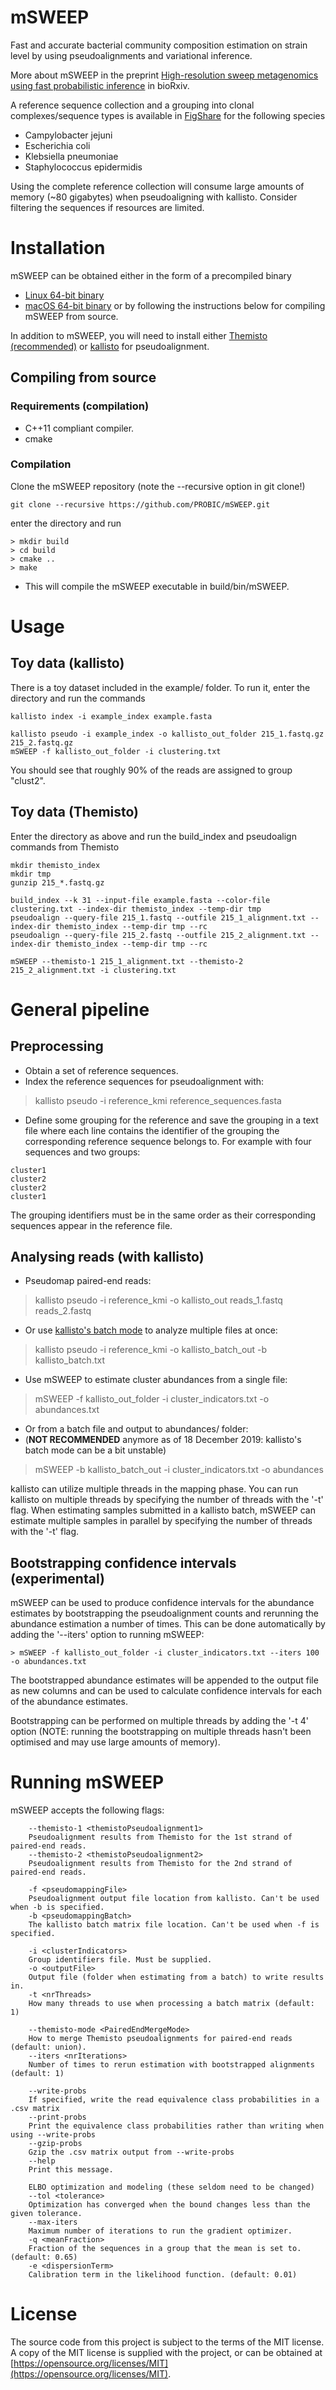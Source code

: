 # mSWEEP
Fast and accurate bacterial community composition estimation on strain
level by using pseudoalignments and variational inference.

More about mSWEEP in the preprint [High-resolution sweep metagenomics
using fast probabilistic
inference](https://www.biorxiv.org/content/10.1101/332544v2) in
bioRxiv.

A reference sequence collection and a grouping into clonal
complexes/sequence types is available in
[FigShare](https://figshare.com/articles/mSWEEP_reference_v1-0-0_tgz/8222636)
for the following species
- Campylobacter jejuni
- Escherichia coli
- Klebsiella pneumoniae
- Staphylococcus epidermidis

Using the complete reference collection will consume large amounts of
memory (~80 gigabytes) when pseudoaligning with kallisto. Consider
filtering the sequences if resources are limited.

# Installation
mSWEEP can be obtained either in the form of a precompiled binary
* [Linux 64-bit binary](https://github.com/PROBIC/mSWEEP/releases/download/v1.2.2/mSWEEP_linux-v1.2.2.tar.gz)
* [macOS 64-bit binary](https://github.com/PROBIC/mSWEEP/releases/download/v1.2.2/mSWEEP_macOS-v1.2.2.tar.gz)
or by following the instructions below for compiling mSWEEP from source.

In addition to mSWEEP, you will need to install either [Themisto
(recommended)](https://github.com/jnalanko/Themisto) or
[kallisto](https://github.com/pachterlab/kallisto) for
pseudoalignment.

## Compiling from source
### Requirements (compilation)
- C++11 compliant compiler.
- cmake

### Compilation
Clone the mSWEEP repository (note the --recursive option in git clone!)
```
git clone --recursive https://github.com/PROBIC/mSWEEP.git
```
enter the directory and run
```
> mkdir build
> cd build
> cmake ..
> make
```
- This will compile the mSWEEP executable in build/bin/mSWEEP.

# Usage
## Toy data (kallisto)
There is a toy dataset included in the example/ folder. To run it, enter the directory and run the commands

```
kallisto index -i example_index example.fasta

kallisto pseudo -i example_index -o kallisto_out_folder 215_1.fastq.gz 215_2.fastq.gz
mSWEEP -f kallisto_out_folder -i clustering.txt

```
You should see that roughly 90% of the reads are assigned to group "clust2".

## Toy data (Themisto)
Enter the directory as above and run the build_index and pseudoalign commands from Themisto

```
mkdir themisto_index
mkdir tmp
gunzip 215_*.fastq.gz

build_index --k 31 --input-file example.fasta --color-file clustering.txt --index-dir themisto_index --temp-dir tmp
pseudoalign --query-file 215_1.fastq --outfile 215_1_alignment.txt --index-dir themisto_index --temp-dir tmp --rc
pseudoalign --query-file 215_2.fastq --outfile 215_2_alignment.txt --index-dir themisto_index --temp-dir tmp --rc

mSWEEP --themisto-1 215_1_alignment.txt --themisto-2 215_2_alignment.txt -i clustering.txt
```

# General pipeline
## Preprocessing
- Obtain a set of reference sequences.
- Index the reference sequences for pseudoalignment with:
> kallisto pseudo -i reference_kmi reference_sequences.fasta
- Define some grouping for the reference and save the grouping in a text file where each line contains the identifier of the grouping the corresponding reference sequence belongs to. For example with four sequences and two groups:

```
cluster1
cluster2
cluster2
cluster1
```
The grouping identifiers must be in the same order as their corresponding sequences appear in the reference file.

## Analysing reads (with kallisto)
- Pseudomap paired-end reads:
> kallisto pseudo -i reference_kmi -o kallisto_out reads_1.fastq reads_2.fastq
- Or use [kallisto's batch mode](https://pachterlab.github.io/kallisto/manual) to analyze multiple files at once:
> kallisto pseudo -i reference_kmi -o kallisto_batch_out -b kallisto_batch.txt

- Use mSWEEP to estimate cluster abundances from a single file:
> mSWEEP -f kallisto_out_folder -i cluster_indicators.txt -o abundances.txt
- Or from a batch file and output to abundances/ folder:
- (**NOT RECOMMENDED** anymore as of 18 December 2019: kallisto's batch mode can be a bit unstable)
> mSWEEP -b kallisto_batch_out -i cluster_indicators.txt -o abundances

kallisto can utilize multiple threads in the mapping phase. You can run kallisto on multiple threads by specifying the number of threads with the '-t' flag.
When estimating samples submitted in a kallisto batch, mSWEEP can estimate multiple samples in parallel by specifying the number of threads with the '-t' flag.

## Bootstrapping confidence intervals (experimental)
mSWEEP can be used to produce confidence intervals for the abundance
estimates by bootstrapping the pseudoalignment counts and rerunning
the abundance estimation a number of times. This can be done
automatically by adding the '--iters' option to running mSWEEP:
```
> mSWEEP -f kallisto_out_folder -i cluster_indicators.txt --iters 100 -o abundances.txt
```
The bootstrapped abundance estimates will be appended to the output
file as new columns and can be used to calculate confidence intervals
for each of the abundance estimates.

Bootstrapping can be performed on multiple threads by adding the '-t
4' option (NOTE: running the bootstrapping on multiple threads hasn't
been optimised and may use large amounts of memory).

# Running mSWEEP
mSWEEP accepts the following flags:

```
	--themisto-1 <themistoPseudoalignment1>
	Pseudoalignment results from Themisto for the 1st strand of paired-end reads.
	--themisto-2 <themistoPseudoalignment2>
	Pseudoalignment results from Themisto for the 2nd strand of paired-end reads.

	-f <pseudomappingFile>
    Pseudoalignment output file location from kallisto. Can't be used when -b is specified.
	-b <pseudomappingBatch>
	The kallisto batch matrix file location. Can't be used when -f is specified.

	-i <clusterIndicators>
	Group identifiers file. Must be supplied.
	-o <outputFile>
	Output file (folder when estimating from a batch) to write results in.
	-t <nrThreads>
	How many threads to use when processing a batch matrix (default: 1)

	--themisto-mode <PairedEndMergeMode>
	How to merge Themisto pseudoalignments for paired-end reads	(default: union).
	--iters <nrIterations>
	Number of times to rerun estimation with bootstrapped alignments (default: 1)

	--write-probs
	If specified, write the read equivalence class probabilities in a .csv matrix
	--print-probs
	Print the equivalence class probabilities rather than writing when using --write-probs
	--gzip-probs
	Gzip the .csv matrix output from --write-probs
	--help
	Print this message.

	ELBO optimization and modeling (these seldom need to be changed)
	--tol <tolerance>
	Optimization has converged when the bound changes less than the given tolerance.
	--max-iters
	Maximum number of iterations to run the gradient optimizer.
	-q <meanFraction>
	Fraction of the sequences in a group that the mean is set to. (default: 0.65)
	-e <dispersionTerm>
	Calibration term in the likelihood function. (default: 0.01)
```

# License
The source code from this project is subject to the terms of the MIT
license. A copy of the MIT license is supplied with the project, or
can be obtained at
[https://opensource.org/licenses/MIT](https://opensource.org/licenses/MIT).
